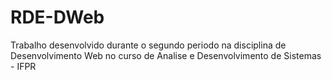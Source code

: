 # RDE-DWeb
 Trabalho desenvolvido durante o segundo periodo na disciplina de Desenvolvimento Web no curso de Analise e Desenvolvimento de Sistemas - IFPR
